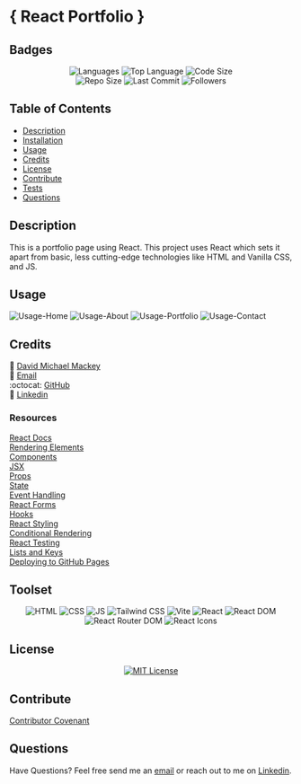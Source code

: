 # { React Portfolio }

## Badges

<p align="center">
<img src="https://img.shields.io/github/languages/count/davidmichaelmackey/react-portfolio?color=FF9AA2&style=for-the-badge" alt="Languages" />
<img src="https://img.shields.io/github/languages/top/davidmichaelmackey/react-portfolio?color=FFB7B2&style=for-the-badge" alt="Top Language" />
<img src="https://img.shields.io/github/languages/code-size/davidmichaelmackey/react-portfolio?color=FFDAC1&style=for-the-badge" alt="Code Size" /><br>
<img src="https://img.shields.io/github/repo-size/davidmichaelmackey/react-portfolio?color=E2F0CB&style=for-the-badge" alt="Repo Size" />
<img src="https://img.shields.io/github/last-commit/davidmichaelmackey/react-portfolio?color=B5EAD7&style=for-the-badge" alt="Last Commit" />
<img src="https://img.shields.io/github/followers/davidmichaelmackey?style=for-the-badge" alt="Followers" />
</p>

## Table of Contents

- [Description](#description)
- [Installation](#installation)
- [Usage](#usage)
- [Credits](#credits)
- [License](#license)
- [Contribute](#contribute)
- [Tests](#tests)
- [Questions](#questions)

## Description

This is a portfolio page using React. This project uses React which sets it apart from basic, less cutting-edge technologies like HTML and Vanilla CSS, and JS.

## Usage

![Usage-Home](public/homepage.png)
![Usage-About](public/aboutpage.png)
![Usage-Portfolio](public/portfoliopage.png)
![Usage-Contact](public/contactpage.png)

## Credits

:bust_in_silhouette: [David Michael Mackey](https://www.notion.so/davidmichaelmackey/David-Mackey-a59ce61a996840d6a933e3b135673467?pvs=4)<br>
:email: [Email](mailto:davidmackey@hey.com)<br>
:octocat: [GitHub](https://github.com/davidmichaelmackey/)<br>
:briefcase: [Linkedin](https://linkedin.com/in/davidmichaelmackey/)<br>

### Resources

[React Docs](https://create-react-app.dev/docs/getting-started/)<br>
[Rendering Elements](https://legacy.reactjs.org/docs/rendering-elements.html)<br>
[Components](https://legacy.reactjs.org/docs/components-and-props.html)<br>
[JSX](https://legacy.reactjs.org/docs/introducing-jsx.html)<br>
[Props](https://legacy.reactjs.org/docs/components-and-props.html)<br>
[State](https://legacy.reactjs.org/docs/state-and-lifecycle.html)<br>
[Event Handling](https://legacy.reactjs.org/docs/handling-events.html)<br>
[React Forms](https://legacy.reactjs.org/docs/forms.html)<br>
[Hooks](https://legacy.reactjs.org/docs/hooks-intro.html)<br>
[React Styling](https://legacy.reactjs.org/docs/faq-styling.html)<br>
[Conditional Rendering](https://legacy.reactjs.org/docs/conditional-rendering.html)<br>
[React Testing](https://legacy.reactjs.org/docs/testing.html)<br>
[Lists and Keys](https://legacy.reactjs.org/docs/lists-and-keys.html)<br>
[Deploying to GitHub Pages](https://docs.github.com/en/pages/getting-started-with-github-pages/creating-a-github-pages-site)<br>

## Toolset

<p align="center">
    <img src="https://img.shields.io/badge/-HTML-grey?style=for-the-badge"  alt="HTML" />
    <img src="https://img.shields.io/badge/-CSS-grey?style=for-the-badge"  alt="CSS" />
    <img src="https://img.shields.io/badge/-JS-grey?style=for-the-badge"  alt="JS" />
    <img src="https://img.shields.io/badge/-Tailwind_CSS_grey?style=for-the-badge"  alt="Tailwind CSS" />
    <img src="https://img.shields.io/badge/-Vite-grey?style=for-the-badge"  alt="Vite" />
    <img src="https://img.shields.io/badge/-React-grey?style=for-the-badge"  alt="React" />
    <img src="https://img.shields.io/badge/-React_DOM-grey?style=for-the-badge"  alt="React DOM" />
    <img src="https://img.shields.io/badge/-React_Router_DOM-grey?style=for-the-badge"  alt="React Router DOM" />
    <img src="https://img.shields.io/badge/-React_Icons-grey?style=for-the-badge"  alt="React Icons" />
      
</p>

## License

<p align = "center">
  <a href="https://opensource.org/licenses/MIT"><img src="https://img.shields.io/badge/License-MIT-A31F34?style=for-the-badge" alt="MIT License"/></a>
</p>

## Contribute

[Contributor Covenant](https://www.contributor-covenant.org/)

## Questions

Have Questions? Feel free send me an [email](mailto:davidmackey@hey.com) or reach out to me on [Linkedin](https://linkedin.com/in/davidmichaelmackey/).
